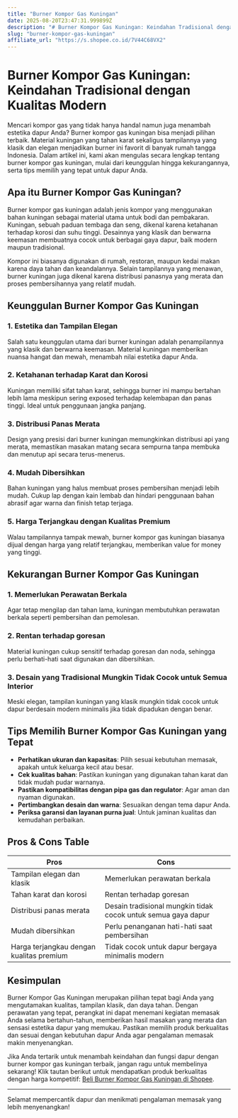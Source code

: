 ```yaml
---
title: "Burner Kompor Gas Kuningan"
date: 2025-08-20T23:47:31.999899Z
description: "# Burner Kompor Gas Kuningan: Keindahan Tradisional dengan Kualitas Modern..."
slug: "burner-kompor-gas-kuningan"
affiliate_url: "https://s.shopee.co.id/7V44C68VX2"
---
```

# Burner Kompor Gas Kuningan: Keindahan Tradisional dengan Kualitas Modern

Mencari kompor gas yang tidak hanya handal namun juga menambah estetika dapur Anda? Burner kompor gas kuningan bisa menjadi pilihan terbaik. Material kuningan yang tahan karat sekaligus tampilannya yang klasik dan elegan menjadikan burner ini favorit di banyak rumah tangga Indonesia. Dalam artikel ini, kami akan mengulas secara lengkap tentang burner kompor gas kuningan, mulai dari keunggulan hingga kekurangannya, serta tips memilih yang tepat untuk dapur Anda.

## Apa itu Burner Kompor Gas Kuningan?

Burner kompor gas kuningan adalah jenis kompor yang menggunakan bahan kuningan sebagai material utama untuk bodi dan pembakaran. Kuningan, sebuah paduan tembaga dan seng, dikenal karena ketahanan terhadap korosi dan suhu tinggi. Desainnya yang klasik dan berwarna keemasan membuatnya cocok untuk berbagai gaya dapur, baik modern maupun tradisional.

Kompor ini biasanya digunakan di rumah, restoran, maupun kedai makan karena daya tahan dan keandalannya. Selain tampilannya yang menawan, burner kuningan juga dikenal karena distribusi panasnya yang merata dan proses pembersihannya yang relatif mudah.

## Keunggulan Burner Kompor Gas Kuningan

### 1. Estetika dan Tampilan Elegan
Salah satu keunggulan utama dari burner kuningan adalah penampilannya yang klasik dan berwarna keemasan. Material kuningan memberikan nuansa hangat dan mewah, menambah nilai estetika dapur Anda.

### 2. Ketahanan terhadap Karat dan Korosi
Kuningan memiliki sifat tahan karat, sehingga burner ini mampu bertahan lebih lama meskipun sering exposed terhadap kelembapan dan panas tinggi. Ideal untuk penggunaan jangka panjang.

### 3. Distribusi Panas Merata
Design yang presisi dari burner kuningan memungkinkan distribusi api yang merata, memastikan masakan matang secara sempurna tanpa membuka dan menutup api secara terus-menerus.

### 4. Mudah Dibersihkan
Bahan kuningan yang halus membuat proses pembersihan menjadi lebih mudah. Cukup lap dengan kain lembab dan hindari penggunaan bahan abrasif agar warna dan finish tetap terjaga.

### 5. Harga Terjangkau dengan Kualitas Premium
Walau tampilannya tampak mewah, burner kompor gas kuningan biasanya dijual dengan harga yang relatif terjangkau, memberikan value for money yang tinggi.

## Kekurangan Burner Kompor Gas Kuningan

### 1. Memerlukan Perawatan Berkala
Agar tetap mengilap dan tahan lama, kuningan membutuhkan perawatan berkala seperti pembersihan dan pemolesan.

### 2. Rentan terhadap goresan
Material kuningan cukup sensitif terhadap goresan dan noda, sehingga perlu berhati-hati saat digunakan dan dibersihkan.

### 3. Desain yang Tradisional Mungkin Tidak Cocok untuk Semua Interior
Meski elegan, tampilan kuningan yang klasik mungkin tidak cocok untuk dapur berdesain modern minimalis jika tidak dipadukan dengan benar.

## Tips Memilih Burner Kompor Gas Kuningan yang Tepat

- **Perhatikan ukuran dan kapasitas**: Pilih sesuai kebutuhan memasak, apakah untuk keluarga kecil atau besar.
- **Cek kualitas bahan**: Pastikan kuningan yang digunakan tahan karat dan tidak mudah pudar warnanya.
- **Pastikan kompatibilitas dengan pipa gas dan regulator**: Agar aman dan nyaman digunakan.
- **Pertimbangkan desain dan warna**: Sesuaikan dengan tema dapur Anda.
- **Periksa garansi dan layanan purna jual**: Untuk jaminan kualitas dan kemudahan perbaikan.

## Pros & Cons Table

| Pros                                       | Cons                                             |
|--------------------------------------------|--------------------------------------------------|
| Tampilan elegan dan klasik               | Memerlukan perawatan berkala                   |
| Tahan karat dan korosi                   | Rentan terhadap goresan                     |
| Distribusi panas merata                 | Desain tradisional mungkin tidak cocok untuk semua gaya dapur |
| Mudah dibersihkan                        | Perlu penanganan hati-hati saat pembersihan  |
| Harga terjangkau dengan kualitas premium | Tidak cocok untuk dapur bergaya minimalis modern |

## Kesimpulan

Burner Kompor Gas Kuningan merupakan pilihan tepat bagi Anda yang mengutamakan kualitas, tampilan klasik, dan daya tahan. Dengan perawatan yang tepat, perangkat ini dapat menemani kegiatan memasak Anda selama bertahun-tahun, memberikan hasil masakan yang merata dan sensasi estetika dapur yang memukau. Pastikan memilih produk berkualitas dan sesuai dengan kebutuhan dapur Anda agar pengalaman memasak makin menyenangkan.

Jika Anda tertarik untuk menambah keindahan dan fungsi dapur dengan burner kompor gas kuningan terbaik, jangan ragu untuk membelinya sekarang! Klik tautan berikut untuk mendapatkan produk berkualitas dengan harga kompetitif: [Beli Burner Kompor Gas Kuningan di Shopee](https://s.shopee.co.id/7V44C68VX2).  

---

Selamat mempercantik dapur dan menikmati pengalaman memasak yang lebih menyenangkan!